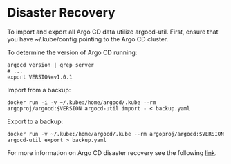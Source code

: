 # Disaster Recovery

To import and export all Argo CD data utilize argocd-util. First, ensure that you have ~/.kube/config pointing to the Argo CD cluster. 

To determine the version of Argo CD running:

    argocd version | grep server
    # ...
    export VERSION=v1.0.1

Import from a backup:


    docker run -i -v ~/.kube:/home/argocd/.kube --rm argoproj/argocd:$VERSION argocd-util import - < backup.yaml


Export to a backup:


    docker run -v ~/.kube:/home/argocd/.kube --rm argoproj/argocd:$VERSION argocd-util export > backup.yaml

For more information on Argo CD disaster recovery see the following [link](https://argoproj.github.io/argo-cd/operator-manual/disaster_recovery/).
